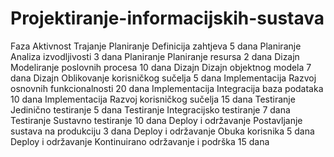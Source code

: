 # Projektiranje-informacijskih-sustava

Faza	Aktivnost	Trajanje
Planiranje	Definicija zahtjeva	5 dana
Planiranje	Analiza izvodljivosti	3 dana
Planiranje	Planiranje resursa	2 dana
Dizajn	Modeliranje poslovnih procesa	10 dana
Dizajn	Dizajn objektnog modela	7 dana
Dizajn	Oblikovanje korisničkog sučelja	5 dana
Implementacija	Razvoj osnovnih funkcionalnosti	20 dana
Implementacija	Integracija baza podataka	10 dana
Implementacija	Razvoj korisničkog sučelja	15 dana
Testiranje	Jedinično testiranje	5 dana
Testiranje	Integracijsko testiranje	7 dana
Testiranje	Sustavno testiranje	10 dana
Deploy i održavanje	Postavljanje sustava na produkciju	3 dana
Deploy i održavanje	Obuka korisnika	5 dana
Deploy i održavanje	Kontinuirano održavanje i podrška	15 dana
